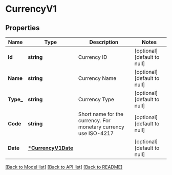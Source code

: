 # CurrencyV1

## Properties
Name | Type | Description | Notes
------------ | ------------- | ------------- | -------------
**Id** | **string** | Currency ID | [optional] [default to null]
**Name** | **string** | Currency Name | [optional] [default to null]
**Type_** | **string** | Currency Type | [optional] [default to null]
**Code** | **string** | Short name for the currency. For monetary currency use ISO-4217  | [optional] [default to null]
**Date** | [***CurrencyV1Date**](Currency.v1_date.md) |  | [optional] [default to null]

[[Back to Model list]](../README.md#documentation-for-models) [[Back to API list]](../README.md#documentation-for-api-endpoints) [[Back to README]](../README.md)

